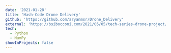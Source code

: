 ```yaml
---
date: '2021-01-28'
title: 'Hash-Code Drone Delivery'
github: 'https://github.com/aryanmsr/Drone_Delivery'
external: 'https://bsibocconi.com/2021/05/05/tech-series-drone-project/'
tech:
  - Python
  - NumPy
showInProjects: false
---
```

